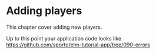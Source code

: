 # Adding players

This chapter cover adding new players.

Up to this point your application code looks like <https://github.com/sporto/elm-tutorial-app/tree/090-errors>



